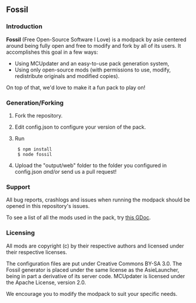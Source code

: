 ## Fossil

### Introduction

**Fossil** (Free Open-Source Software I Love) is a modpack by asie centered around being fully open and free to modify and fork by all of its users. It accomplishes this goal in a few ways:

* Using MCUpdater and an easy-to-use pack generation system,
* Using only open-source mods (with permissions to use, modify, redistribute originals and modified copies).

On top of that, we'd love to make it a fun pack to play on!

### Generation/Forking

1. Fork the repository.
2. Edit config.json to configure your version of the pack.
3. Run

        $ npm install
        $ node fossil
    
4. Upload the "output/web" folder to the folder you configured in config.json *and/or* send us a pull request!

### Support

All bug reports, crashlogs and issues when running the modpack should be opened in this repository's issues.

To see a list of all the mods used in the pack, try [this GDoc](https://docs.google.com/spreadsheet/ccc?key=0AuqVyNf3BeXLdHNXYkxQTTRITEoyc0kwUC1pY3lDWkE&usp=drive_web).

### Licensing

All mods are copyright (c) by their respective authors and licensed under their respective licenses.

The configuration files are put under Creative Commons BY-SA 3.0. The Fossil generator is placed under the same license as the AsieLauncher, being in part a derivative of its server code. MCUpdater is licensed under the Apache License, version 2.0.

We encourage you to modify the modpack to suit your specific needs.
